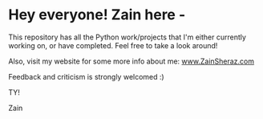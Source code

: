 # Hey everyone! Zain here - 

This repository has all the Python work/projects that I'm either currently working on, or have completed. 
Feel free to take a look around!

Also, visit my website for some more info about me: www.ZainSheraz.com

Feedback and criticism is strongly welcomed :)

TY!

Zain
